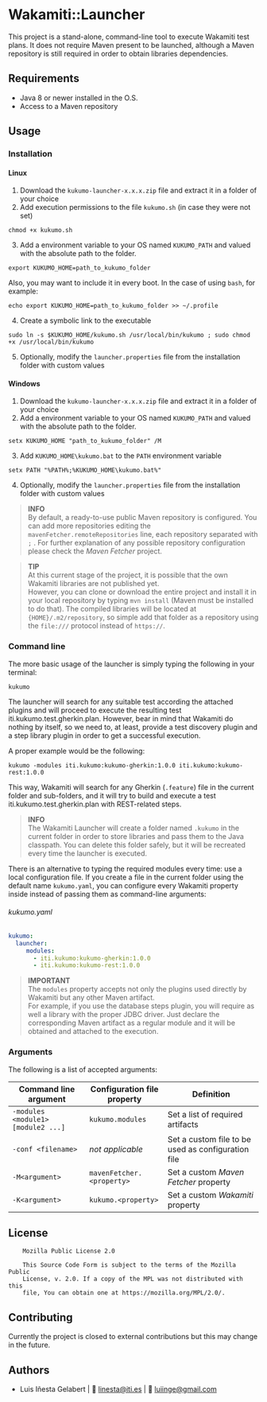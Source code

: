 # Wakamiti::Launcher

This project is a stand-alone, command-line tool to execute Wakamiti test plans. It does not require Maven present to be 
launched, although a Maven repository is still required in order to obtain libraries dependencies. 



## Requirements

- Java 8 or newer installed in the O.S.
- Access to a Maven repository

## Usage

### Installation
#### Linux
1. Download the `kukumo-launcher-x.x.x.zip` file and extract it in a folder of your choice
2. Add execution permissions to the file `kukumo.sh` (in case they were not set)
```
chmod +x kukumo.sh
```
3. Add a environment variable to your OS named `KUKUMO_PATH` and valued with the absolute path to the folder.
```
export KUKUMO_HOME=path_to_kukumo_folder
```
Also, you may want to include it in every boot. In the case of using `bash`, for example:
```
echo export KUKUMO_HOME=path_to_kukumo_folder >> ~/.profile
```
4. Create a symbolic link to the executable
```
sudo ln -s $KUKUMO_HOME/kukumo.sh /usr/local/bin/kukumo ; sudo chmod +x /usr/local/bin/kukumo
```
5. Optionally, modify the `launcher.properties` file from the installation folder with custom values
#### Windows 
1. Download the `kukumo-launcher-x.x.x.zip` file and extract it in a folder of your choice
2. Add a environment variable to your OS named `KUKUMO_PATH` and valued with the absolute path to the folder.
```
setx KUKUMO_HOME "path_to_kukumo_folder" /M
```
3. Add `KUKUMO_HOME\kukumo.bat` to the `PATH` environment variable
```
setx PATH "%PATH%;%KUKUMO_HOME\kukumo.bat%"
```
4. Optionally, modify the `launcher.properties` file from the installation folder with custom values





> **INFO**  
> By default, a ready-to-use public Maven repository is configured. You can add more repositories editing 
> the `mavenFetcher.remoteRepositories` line, each repository separated with `;` . For further explanation of 
> any possible repository configuration please check the _Maven Fetcher_ project.

> **TIP**  
> At this current stage of the project, it is possible that the own Wakamiti libraries are not published yet.  
> However, you can clone or download the entire project and install it in your local repository by typing 
> `mvn install` (Maven must be installed to do that). The compiled libraries will be located at `{HOME}/.m2/repository`,
> so simple add that folder as a repository using the `file:///` protocol instead of `https://`.

### Command line

The more basic usage of the launcher is simply typing the following in your terminal:

```
kukumo
```

The launcher will search for any suitable test according the attached plugins and will proceed to execute the resulting 
test iti.kukumo.test.gherkin.plan. However, bear in mind that Wakamiti do nothing by itself, so we need to, at least, provide a test discovery 
plugin and a step library plugin in order to get a successful execution.

A proper example would be the following:
```
kukumo -modules iti.kukumo:kukumo-gherkin:1.0.0 iti.kukumo:kukumo-rest:1.0.0
```
This way, Wakamiti will search for any Gherkin (`.feature`) file in the current folder and sub-folders, and it will try to
build and execute a test iti.kukumo.test.gherkin.plan with REST-related steps.

> **INFO**  
> The Wakamiti Launcher will create a folder named `.kukumo` in the current folder in order to store libraries and pass 
> them to the Java classpath. You can delete this folder safely, but it will be recreated every time the launcher is 
> executed.

There is an alternative to typing the required modules every time: use a local configuration file. If you create a file 
in the current folder using the default name `kukumo.yaml`, you can configure every Wakamiti property inside instead of 
passing them as command-line arguments:

###### kukumo.yaml
```yaml
kukumo:
  launcher:
     modules:
       - iti.kukumo:kukumo-gherkin:1.0.0
       - iti.kukumo:kukumo-rest:1.0.0
```  

> **IMPORTANT**  
> The `modules` property accepts not only the plugins used directly by Wakamiti but any other Maven artifact.  
> For example, if you use the database steps plugin, you will require as well a library with the proper JDBC driver. 
> Just declare the corresponding Maven artifact as a regular module and it will be obtained and attached to the 
> execution.

### Arguments
The following is a list of accepted arguments:

| Command line argument  | Configuration file property | Definition |
| --------------------- | --------------------------- | ---------- |
|`-modules <module1> [module2 ...]` | `kukumo.modules` | Set a list of required artifacts |
|`-conf <filename>` | *not applicable* | Set a custom file to be used as configuration file |
|`-M<argument>` | `mavenFetcher.<property>` | Set a custom *Maven Fetcher* property |
|`-K<argument>` | `kukumo.<property>` | Set a custom *Wakamiti* property |




## License
```
    Mozilla Public License 2.0

    This Source Code Form is subject to the terms of the Mozilla Public
    License, v. 2.0. If a copy of the MPL was not distributed with this
    file, You can obtain one at https://mozilla.org/MPL/2.0/.
```


## Contributing
Currently the project is closed to external contributions but this may change in the future.


## Authors
- Luis Iñesta Gelabert  |  :email: <linesta@iti.es> | :email: <luiinge@gmail.com>